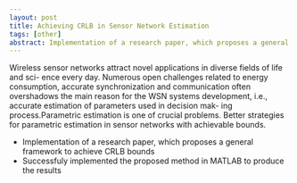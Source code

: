 ```yaml
---
layout: post
title: Achieving CRLB in Sensor Network Estimation
tags: [other]
abstract: Implementation of a research paper, which proposes a general framework to achieve CRLB bounds in Sensor Network Estimation
---
```

Wireless sensor networks attract novel applications in diverse fields of life and sci- ence every day. Numerous open challenges related to energy consumption, accurate synchronization and communication often overshadows the main reason for the WSN systems development, i.e., accurate estimation of parameters used in decision mak- ing process.Parametric estimation is one of crucial problems. Better strategies for parametric estimation in sensor networks with achievable bounds.
- Implementation of a research paper, which proposes a general framework to achieve CRLB bounds
- Successfuly implemented the proposed method in MATLAB to produce the results
